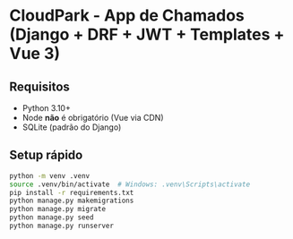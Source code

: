 # CloudPark - App de Chamados (Django + DRF + JWT + Templates + Vue 3)

## Requisitos
- Python 3.10+
- Node **não** é obrigatório (Vue via CDN)
- SQLite (padrão do Django)

## Setup rápido
```bash
python -m venv .venv
source .venv/bin/activate  # Windows: .venv\Scripts\activate
pip install -r requirements.txt
python manage.py makemigrations
python manage.py migrate
python manage.py seed
python manage.py runserver
